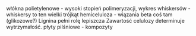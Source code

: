 włókna polietylenowe - wysoki stopień polimeryzacji, 
wykres whiskersów - whiskersy to ten wielki trójkąt
hemiceluloza - wiązania beta coś tam (glikozowe?)
Lignina pełni rolę lepiszcza
Zawartość celulozy determinuje wytrzymałość.
płyty pilśniowe - kompozyty